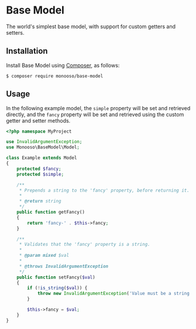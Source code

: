 # Base Model #
The world's simplest base model, with support for custom getters and setters.

## Installation ##
Install Base Model using [Composer][composer], as follows:

[composer]: https://getcomposer.org

```
$ composer require monooso/base-model
```

## Usage ##
In the following example model, the `simple` property will be set and retrieved directly, and the `fancy` property will be set and retrieved using the custom getter and setter methods.

```php
<?php namespace MyProject

use InvalidArgumentException;
use Monooso\BaseModel\Model;

class Example extends Model
{
    protected $fancy;
    protected $simple;

    /**
     * Prepends a string to the 'fancy' property, before returning it.
     *
     * @return string
     */
    public function getFancy()
    {
        return 'fancy-' . $this->fancy;
    }

    /**
     * Validates that the 'fancy' property is a string.
     *
     * @param mixed $val
     *
     * @throws InvalidArgumentException
     */
    public function setFancy($val)
    {
        if (!is_string($val)) {
            throw new InvalidArgumentException('Value must be a string');
        }

        $this->fancy = $val;
    }
}
```
